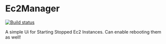 # Ec2Manager
[![Build status](https://ci.appveyor.com/api/projects/status/0dbwil0t8jbnksi7?svg=true)](https://ci.appveyor.com/project/ChadRoesler/ec2manager)

A simple Ui for Starting Stopped Ec2 Instances.
Can enable rebooting them as well!
